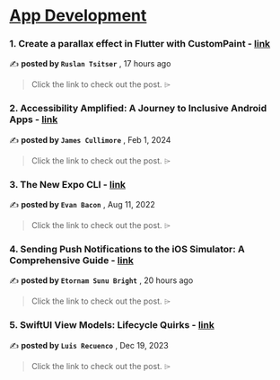 
<h1><a href=https://medium.com/tag/mobile-app-development/recommended target="_blank" rel="noopener noreferrer">App Development</a></h1>
<h3>1. Create a parallax effect in Flutter with CustomPaint - <a href=https://medium.com/@RuslanTsitser/create-a-parallax-effect-in-flutter-with-custompaint-9b169a7bc386?source=tag_recommended_feed---------0-84----------mobile_app_development----------cccba0a9_e1b1_47b0_8185_f0bf981c8dc0------- target="_blank" rel="noopener noreferrer">link</a></h3>

✍️ **posted by `Ruslan Tsitser`** <date> , 17 hours ago</date>

<blockquote>Click the link to check out the post. ⌲</blockquote>

<h3>2. Accessibility Amplified: A Journey to Inclusive Android Apps - <a href=https://medium.com/gitconnected/accessibility-amplified-a-journey-to-inclusive-android-apps-120d86b56f56?source=tag_recommended_feed---------1-107----------mobile_app_development----------cccba0a9_e1b1_47b0_8185_f0bf981c8dc0------- target="_blank" rel="noopener noreferrer">link</a></h3>

✍️ **posted by `James Cullimore`** <date> , Feb 1, 2024</date>

<blockquote>Click the link to check out the post. ⌲</blockquote>

<h3>3. The New Expo CLI - <a href=https://medium.com/the-exponent-log/the-new-expo-cli-f4250d8e3421?source=tag_recommended_feed---------2-85----------mobile_app_development----------cccba0a9_e1b1_47b0_8185_f0bf981c8dc0------- target="_blank" rel="noopener noreferrer">link</a></h3>

✍️ **posted by `Evan Bacon`** <date> , Aug 11, 2022</date>

<blockquote>Click the link to check out the post. ⌲</blockquote>

<h3>4. Sending Push Notifications to the iOS Simulator: A Comprehensive Guide - <a href=https://medium.com/@etornam-sunu/sending-push-notifications-to-the-ios-simulator-a-comprehensive-guide-cad77d1a6515?source=tag_recommended_feed---------3-84----------mobile_app_development----------cccba0a9_e1b1_47b0_8185_f0bf981c8dc0------- target="_blank" rel="noopener noreferrer">link</a></h3>

✍️ **posted by `Etornam Sunu Bright`** <date> , 20 hours ago</date>

<blockquote>Click the link to check out the post. ⌲</blockquote>

<h3>5. SwiftUI View Models: Lifecycle Quirks - <a href=https://medium.com/the-swift-cooperative/swiftui-view-models-lifecycle-quirks-8dd967e84e31?source=tag_recommended_feed---------4-107----------mobile_app_development----------cccba0a9_e1b1_47b0_8185_f0bf981c8dc0------- target="_blank" rel="noopener noreferrer">link</a></h3>

✍️ **posted by `Luis Recuenco`** <date> , Dec 19, 2023</date>

<blockquote>Click the link to check out the post. ⌲</blockquote>

